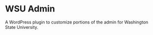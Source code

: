 # WSU Admin

A WordPress plugin to customize portions of the admin for Washington State University.

